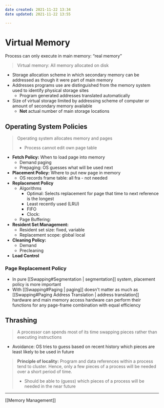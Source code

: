 ```yaml
---
date created: 2021-11-22 13:34
date updated: 2021-11-22 13:55

---
```


# Virtual Memory

Process can only execute in main memory: “real memory”

> Virtual memory: All memory allocated on disk

- Storage allocation scheme in which secondary memory can be addressed as though it were part of main memory
- Addresses programs use are distinguished from the memory system used to identify physical storage sites
  - Program generated addresses translated automatically
- Size of virtual storage limited by addressing scheme of computer or amount of secondary memory available
  - **Not** actual number of main storage locations

## Operating System Policies

> Operating system allocates memory and pages
>
> - Process cannot edit own page table

- **Fetch Policy:** When to load page into memory
  - Demand paging
  - Prepaging: OS guesses what will be used next
- **Placement Policy:** Where to put new page in memory
  - OS records frame table: all fra - not needed
- **Replacement Policy**
  - Algorithms
    - Optimal:  Selects replacement for page that time to next reference is the longest
    - Least recently used (LRU)
    - FIFO
    - Clock:
  - Page Buffering:
- **Resident Set Management:**
  - Resident set size: fixed, variable
  - Replacement scope: global local
- **Cleaning Policy:**
  - Demand
  - Precleaning
- **Load Control**

### Page Replacement Policy

- In pure [[Swapping#Segmentation | segmentation]] system, placement policy is more important
- With [[Swapping#Paging | paging]] doesn't matter as much as [[Swapping#Paging Address Translation | address translation]] hardware and main memory access hardware can perform their functions for any page-frame combination with equal efficiency

## Thrashing

> A processor can spends most of its time swapping pieces rather than executing instructions

- Avoidance: OS tries to guess based on recent history which pieces are least likely to be used in future

> **Principle of locality:** Program and data references within a process tend to cluster. Hence, only a few pieces of a process will be needed over a short period of time.
> - Should be able to (guess) which pieces of a process will be needed in the near future

---

[[Memory Management]]

